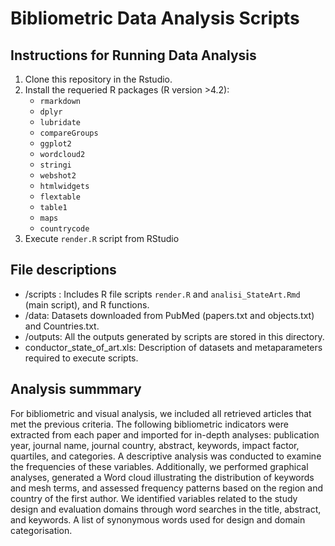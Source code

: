 # Bibliometric Data Analysis Scripts 

## Instructions for Running Data Analysis

1. Clone this repository in the Rstudio.
2. Install the requeried R packages (R version >4.2):
   - `rmarkdown`
   - `dplyr`
   - `lubridate`
   - `compareGroups`
   - `ggplot2`
   - `wordcloud2`
   - `stringi`
   - `webshot2`
   - `htmlwidgets`
   - `flextable`
   - `table1`
   - `maps`
   - `countrycode`
3. Execute `render.R` script from RStudio 

## File descriptions

- /scripts : Includes R file scripts `render.R` and `analisi_StateArt.Rmd` (main script), and R functions. 
- /data: Datasets downloaded from PubMed (papers.txt and objects.txt) and Countries.txt.
- /outputs: All the outputs generated by scripts are stored in this directory.
- conductor_state_of_art.xls: Description of datasets and metaparameters required to execute scripts.

## Analysis summmary

For bibliometric and visual analysis, we included all retrieved articles that met the previous criteria. 
The following bibliometric indicators were extracted from each paper and imported for in-depth analyses: publication year, journal name, journal country, abstract, keywords, impact factor, quartiles, and categories. 
A descriptive analysis was conducted to examine the frequencies of these variables. 
Additionally, we performed graphical analyses, generated a Word cloud illustrating the distribution of keywords and mesh terms, and assessed frequency patterns based on the region and country of the first author. 
We identified variables related to the study design and evaluation domains through word searches in the title, abstract, and keywords. A list of synonymous words used for design and domain categorisation. 
